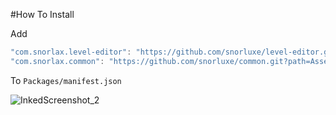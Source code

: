 #How To Install

Add 

```csharp
"com.snorlax.level-editor": "https://github.com/snorluxe/level-editor.git?path=Assets/_Root/UnityPackage#1.0.10",
"com.snorlax.common": "https://github.com/snorluxe/common.git?path=Assets/_Root#1.0.6",
```

To `Packages/manifest.json`


![InkedScreenshot_2](https://user-images.githubusercontent.com/44673303/147330284-6b0aae7b-0382-4d21-9a71-9fc703d34c5c.jpg)
